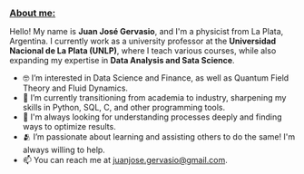 <p><strong><span style="text-decoration: underline; font-size: medium;">About me:</span></strong></p>

Hello! My name is **Juan José Gervasio**, and I'm a physicist from La Plata, Argentina. I currently work as a university professor at the **Universidad Nacional de La Plata (UNLP)**, where I teach various courses, while also expanding my expertise in **Data Analysis and Sata Science**.

- 🤓 I’m interested in Data Science and Finance, as well as Quantum Field Theory and Fluid Dynamics. 
- 🌱 I’m currently transitioning from academia to industry, sharpening my skills in Python, SQL, C, and other programming tools.
- 👀 I'm always looking for understanding processes deeply and finding ways to optimize results.
- 🫂 I’m passionate about learning and assisting others to do the same! I'm always willing to help.
- 📫 You can reach me at juanjose.gervasio@gmail.com.

<!---
juanjogervasio/juanjogervasio is a ✨ special ✨ repository because its `README.md` (this file) appears on your GitHub profile.
You can click the Preview link to take a look at your changes.
--->
